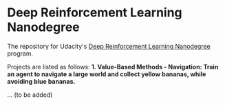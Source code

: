 # Deep Reinforcement Learning Nanodegree
The repository for Udacity's [Deep Reinforcement Learning Nanodegree](https://www.udacity.com/course/deep-reinforcement-learning-nanodegree--nd893) program.

Projects are listed as follows:
**1. Value-Based Methods - Navigation: Train an agent to navigate a large world and collect yellow bananas, while avoiding blue bananas.**

... (to be added)
